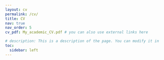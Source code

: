 ```yaml
---
layout: cv
permalink: /cv/
title: CV
nav: true
nav_order: 5
cv_pdf: My_academic_CV.pdf # you can also use external links here

# description: This is a description of the page. You can modify it in '_pages/cv.md'. You can also change or remove the top pdf download button.
toc:
  sidebar: left
---
```

